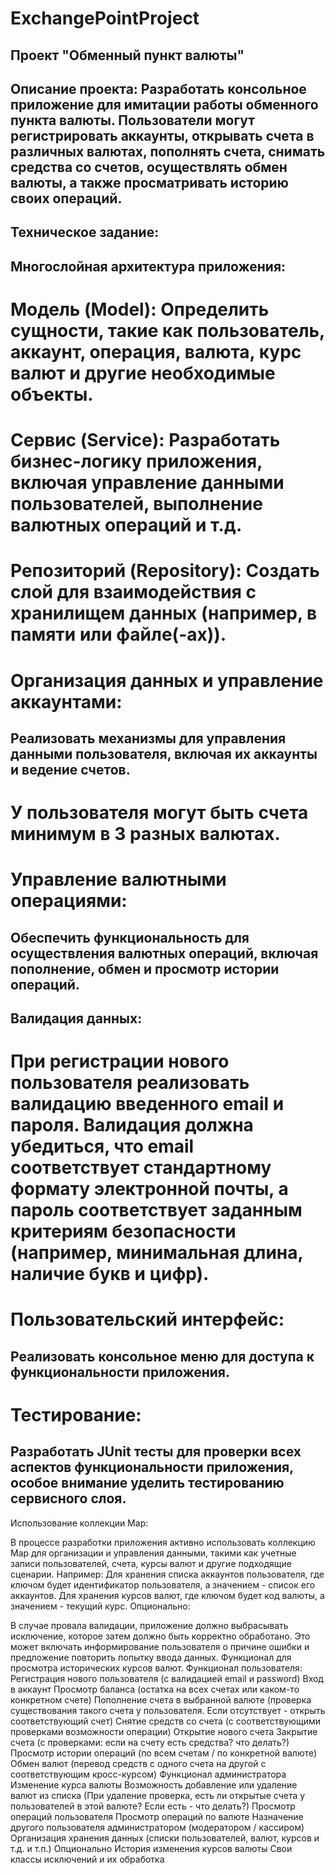 # ExchangePointProject

## Проект "Обменный пункт валюты"
## Описание проекта: Разработать консольное приложение для имитации работы обменного пункта валюты. Пользователи могут регистрировать аккаунты, открывать счета в различных валютах, пополнять счета, снимать средства со счетов, осуществлять обмен валюты, а также просматривать историю своих операций.

## Техническое задание:

## Многослойная архитектура приложения:

# Модель (Model): Определить сущности, такие как пользователь, аккаунт, операция, валюта, курс валют и другие необходимые объекты.
# Сервис (Service): Разработать бизнес-логику приложения, включая управление данными пользователей, выполнение валютных операций и т.д.
# Репозиторий (Repository): Создать слой для взаимодействия с хранилищем данных (например, в памяти или файле(-ах)).
# Организация данных и управление аккаунтами:

## Реализовать механизмы для управления данными пользователя, включая их аккаунты и ведение счетов.
# У пользователя могут быть счета минимум в 3 разных валютах.
# Управление валютными операциями:

## Обеспечить функциональность для осуществления валютных операций, включая пополнение, обмен и просмотр истории операций.
## Валидация данных:

# При регистрации нового пользователя реализовать валидацию введенного email и пароля. Валидация должна убедиться, что email соответствует стандартному формату электронной почты, а пароль соответствует заданным критериям безопасности (например, минимальная длина, наличие букв и цифр).
# Пользовательский интерфейс:

## Реализовать консольное меню для доступа к функциональности приложения.
# Тестирование:

## Разработать JUnit тесты для проверки всех аспектов функциональности приложения, особое внимание уделить тестированию сервисного слоя.
Использование коллекции Map:

В процессе разработки приложения активно использовать коллекцию Map для организации и управления данными, такими как учетные записи пользователей, счета, курсы валют и другие подходящие сценарии.
Например:
Для хранения списка аккаунтов пользователя, где ключом будет идентификатор пользователя, а значением - список его аккаунтов.
Для хранения курсов валют, где ключом будет код валюты, а значением - текущий курс.
Опционально:

В случае провала валидации, приложение должно выбрасывать исключение, которое затем должно быть корректно обработано. Это может включать информирование пользователя о причине ошибки и предложение повторить попытку ввода данных.
Функционал для просмотра исторических курсов валют.
Функционал пользователя:
Регистрация нового пользователя (с валидацией email и password)
Вход в аккаунт
Просмотр баланса (остатка на всех счетах или каком-то конкретном счете)
Пополнение счета в выбранной валюте (проверка существования такого счета у пользователя. Если отсутствует - открыть соответствующий счет)
Снятие средств со счета (с соответствующими проверками возможности операции)
Открытие нового счета
Закрытие счета (с проверками: если на счету есть средства? что делать?)
Просмотр истории операций (по всем счетам / по конкретной валюте)
Обмен валют (перевод средств с одного счета на другой с соответствующим кросс-курсом)
Функционал администратора
Изменение курса валюты
Возможность добавление или удаление валют из списка (При удаление проверка, есть ли открытые счета у пользователей в этой валюте? Если есть - что делать?)
Просмотр операций пользователя
Просмотр операций по валюте
Назначение другого пользователя администратором (модератором / кассиром)
Организация хранения данных (списки пользователей, валют, курсов и т.д. и т.п.)
Опционально
История изменения курсов валюты
Свои классы исключений и их обработка
